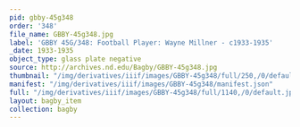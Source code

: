 ```yaml
---
pid: gbby-45g348
order: '348'
file_name: GBBY-45g348.jpg
label: 'GBBY 45G/348: Football Player: Wayne Millner - c1933-1935'
_date: 1933-1935
object_type: glass plate negative
source: http://archives.nd.edu/Bagby/GBBY-45g348.jpg
thumbnail: "/img/derivatives/iiif/images/GBBY-45g348/full/250,/0/default.jpg"
manifest: "/img/derivatives/iiif/images/GBBY-45g348/manifest.json"
full: "/img/derivatives/iiif/images/GBBY-45g348/full/1140,/0/default.jpg"
layout: bagby_item
collection: bagby
---
```

